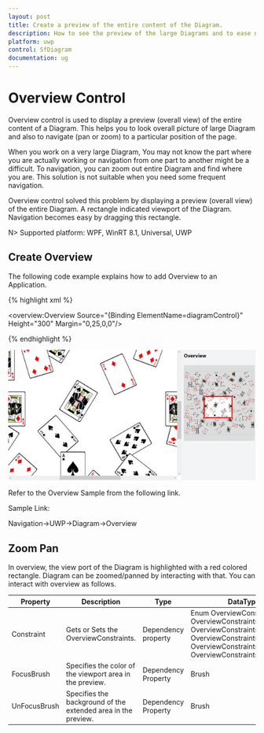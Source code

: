 ```yaml
---
layout: post
title: Create a preview of the entire content of the Diagram.
description: How to see the preview of the large Diagrams and to ease navigations within that Diagram?
platform: uwp
control: SfDiagram
documentation: ug
---
```


# Overview Control

Overview control is used to display a preview (overall view) of the entire content of a Diagram. This helps you to look overall picture of large Diagram and also to navigate (pan or zoom) to a particular position of the page.

When you work on a very large Diagram, You may not know the part where you are actually working or navigation from one part to another might be a difficult. To navigation, you can zoom out entire Diagram and find where you are. This solution is not suitable when you need some frequent navigation.

Overview control solved this problem by displaying a preview (overall view) of the entire Diagram. A rectangle indicated viewport of the Diagram. Navigation becomes easy by dragging this rectangle.

N> Supported platform: WPF, WinRT 8.1, Universal, UWP


## Create Overview

The following code example explains how to add Overview to an Application.

{% highlight xml %}

<!--Initializes the overview control-->
<overview:Overview Source="{Binding ElementName=diagramControl}" Height="300" Margin="0,25,0,0"/>
	
{% endhighlight %}	

![](Overview-Control_images/Overview-Control_img1.jpeg)

Refer to the Overview Sample from the following link.

Sample Link:

Navigation->UWP->Diagram->Overview

## Zoom Pan
In overview, the view port of the Diagram is highlighted with a red colored rectangle. Diagram can be zoomed/panned by interacting with that. You can interact with overview as follows.

| Property | Description | Type | DataType |
|---|---|---|---|
| Constraint | Gets or Sets the OverviewConstraints. | Dependency property | Enum OverviewConstraints  OverviewConstraints.None OverviewConstraints.Pan OverviewConstraints.TapFocus OverviewConstraints.DrawFocus OverviewConstraints.Zoom |
| FocusBrush | Specifies the color of the viewport area in the preview. | Dependency Property | Brush |
| UnFocusBrush | Specifies the background of the extended area in the preview. | Dependency Property | Brush |

